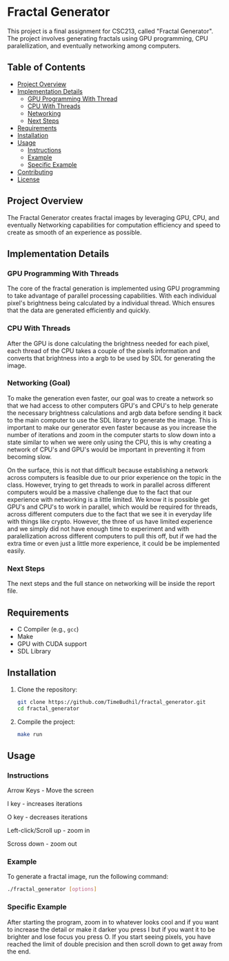 # Fractal Generator

This project is a final assignment for CSC213, called "Fractal Generator". The project involves generating fractals using GPU programming, CPU paralellization, and eventually networking among computers.

## Table of Contents
- [Project Overview](#project-overview)
- [Implementation Details](#implementation-details)
  - [GPU Programming With Thread](#gpu-programming)
  - [CPU With Threads](#CPU)
  - [Networking](#networking)
  - [Next Steps](#next-steps)
- [Requirements](#requirements)
- [Installation](#installation)
- [Usage](#usage)
  - [Instructions](#instructions)
  - [Example](#example)
  - [Specific Example](#Specific)
- [Contributing](#contributing)
- [License](#license)

## Project Overview

The Fractal Generator creates fractal images by leveraging GPU, CPU, and eventually Networking capabilities for computation efficiency and speed to create as smooth of an experience as possible.

## Implementation Details

### GPU Programming With Threads

The core of the fractal generation is implemented using GPU programming to take advantage of parallel processing capabilities. With each individual pixel's brightness being calculated by a individual thread. Which ensures that the data are generated efficiently and quickly.

### CPU With Threads
After the GPU is done calculating the brightness needed for each pixel, each thread of the CPU takes a couple of the pixels information and converts that brightness into a argb to be used by SDL for generating the image.

### Networking (Goal)

To make the generation even faster, our goal was to create a network so that we had access to other computers GPU's and CPU's to help generate the necessary brightness calculations and argb data before sending it back to the main computer to use the SDL library to generate the image. This is important to make our generator even faster because as you increase the number of iterations and zoom in the computer starts to slow down into a state similar to when we were only using the CPU, this is why creating a network of CPU's and GPU's would be important in preventing it from becoming slow.

On the surface, this is not that difficult because establishing a network across computers is feasible due to our prior experience on the topic in the class. However, trying to get threads to work in parallel across different computers would be a massive challenge due to the fact that our experience with networking is a little limited. We know it is possible get GPU's and CPU's to work in parallel, which would be required for threads, across different computers due to the fact that we see it in everyday life with things like crypto. However, the three of us have limited experience and we simply did not have enough time to experiment and with paralellization across different computers to pull this off, but if we had the extra time  or even just a little more experience, it could be be implemented easily.

### Next Steps

The next steps and the full stance on networking will be inside the report file.

## Requirements

- C Compiler (e.g., `gcc`)
- Make
- GPU with CUDA support
- SDL Library
  
## Installation

1. Clone the repository:
    ```sh
    git clone https://github.com/TimeBudhil/fractal_generator.git
    cd fractal_generator
    ```

2. Compile the project:
    ```sh
    make run
    ```

## Usage
### Instructions

Arrow Keys - Move the screen

I key - increases iterations

O key - decreases iterations

Left-click/Scroll up - zoom in

Scross down - zoom out

### Example
To generate a fractal image, run the following command:
```sh
./fractal_generator [options]
```
### Specific Example
After starting the program, zoom in to whatever looks cool and if you want to increase the detail or make it darker you press I but if you want it to be brighter and lose focus you press O. If you start seeing pixels, you have reached the limit of double precision and then scroll down to get away from the end.
